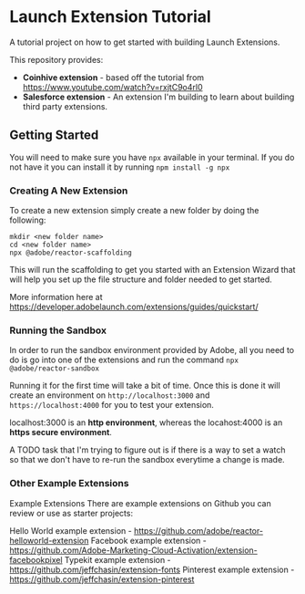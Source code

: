 # Launch Extension Tutorial

A tutorial project on how to get started with building Launch Extensions.

This repository provides:
* **Coinhive extension** - based off the tutorial from https://www.youtube.com/watch?v=rxjtC9o4rl0
* **Salesforce extension** - An extension I'm building to learn about building third party extensions.

## Getting Started

You will need to make sure you have `npx` available in your terminal. If you do not have it you can install it by running `npm install -g npx`

### Creating A New Extension

To create a new extension simply create a new folder by doing the following:

```
mkdir <new folder name>
cd <new folder name>
npx @adobe/reactor-scaffolding
```
This will run the scaffolding to get you started with an Extension Wizard that will help you set up the file structure and folder needed to get started.

More information here at https://developer.adobelaunch.com/extensions/guides/quickstart/

### Running the Sandbox

In order to run the sandbox environment provided by Adobe, all you need to do is go into one of the extensions and run the command `npx @adobe/reactor-sandbox`

Running it for the first time will take a bit of time. Once this is done it will create an environment on `http://localhost:3000` and `https://localhost:4000` for you to test your extension.

localhost:3000 is an **http environment**, whereas the locahost:4000 is an **https secure environment**.

A TODO task that I'm trying to figure out is if there is a way to set a watch so that we don't have to re-run the sandbox everytime a change is made.

### Other Example Extensions

Example Extensions
There are example extensions on Github you can review or use as starter projects:

Hello World example extension - https://github.com/adobe/reactor-helloworld-extension
Facebook example extension - https://github.com/Adobe-Marketing-Cloud-Activation/extension-facebookpixel
Typekit example extension - https://github.com/jeffchasin/extension-fonts
Pinterest example extension - https://github.com/jeffchasin/extension-pinterest




